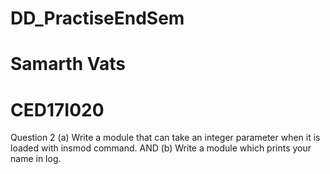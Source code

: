 # DD_PractiseEndSem
# Samarth Vats
# CED17I020

Question 2
(a) Write a module that can take an integer parameter when it is loaded with insmod command.
AND
(b) Write a module which prints your name in log.
